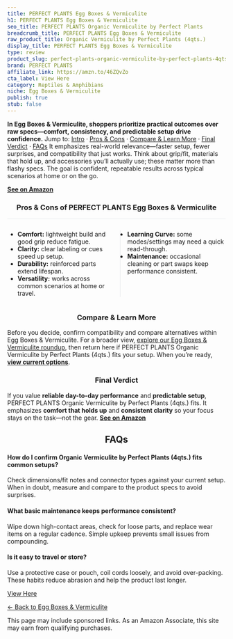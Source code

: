 ```yaml
---
title: PERFECT PLANTS Egg Boxes & Vermiculite
h1: PERFECT PLANTS Egg Boxes & Vermiculite
seo_title: PERFECT PLANTS Organic Vermiculite by Perfect Plants
breadcrumb_title: PERFECT PLANTS Egg Boxes & Vermiculite
raw_product_title: Organic Vermiculite by Perfect Plants (4qts.)
display_title: PERFECT PLANTS Egg Boxes & Vermiculite
type: review
product_slug: perfect-plants-organic-vermiculite-by-perfect-plants-4qts-
brand: PERFECT PLANTS
affiliate_link: https://amzn.to/46ZQvZo
cta_label: View Here
category: Reptiles & Amphibians
niche: Egg Boxes & Vermiculite
publish: true
stub: false
---
```


<div id="intro" class="full-width"><p><strong>In Egg Boxes & Vermiculite, shoppers prioritize practical outcomes over raw specs&mdash;comfort, consistency, and predictable setup drive confidence.</strong> Jump to: <a href="#intro">Intro</a> · <a href="#pros-cons">Pros &amp; Cons</a> · <a href="#compare-more">Compare &amp; Learn More</a> · <a href="#verdict">Final Verdict</a> · <a href="#faqs">FAQs</a> It emphasizes real-world relevance&mdash;faster setup, fewer surprises, and compatibility that just works. Think about grip/fit, materials that hold up, and accessories you’ll actually use; these matter more than flashy specs. The goal is confident, repeatable results across typical scenarios at home or on the go.</p><p><a href="https://amzn.to/46ZQvZo" rel="nofollow sponsored noopener" target="_blank"><strong>See on Amazon</strong></a></p></div>
<h3 id="pros-cons" style="text-align:center;">Pros &amp; Cons of PERFECT PLANTS Egg Boxes & Vermiculite</h3>
<div class="pc-grid" style="display:grid;grid-template-columns:1fr 1fr;gap:16px;border-top:1px solid #e5e7eb;padding-top:12px;">
  <ul>
    <li><strong>Comfort:</strong> lightweight build and good grip reduce fatigue.</li>
    <li><strong>Clarity:</strong> clear labeling or cues speed up setup.</li>
    <li><strong>Durability:</strong> reinforced parts extend lifespan.</li>
    <li><strong>Versatility:</strong> works across common scenarios at home or travel.</li>
  </ul>
  <ul style="border-left:1px solid #e5e7eb;padding-left:16px;">
    <li><strong>Learning Curve:</strong> some modes/settings may need a quick read-through.</li>
    <li><strong>Maintenance:</strong> occasional cleaning or part swaps keep performance consistent.</li>
  </ul>
</div>


<h3 id="compare-more" style="text-align:center;">Compare &amp; Learn More</h3>
<p>Before you decide, confirm compatibility and compare alternatives within Egg Boxes & Vermiculite. For a broader view, <a href="#">explore our Egg Boxes & Vermiculite roundup</a>, then return here if PERFECT PLANTS Organic Vermiculite by Perfect Plants (4qts.) fits your setup. When you’re ready, <a href="https://amzn.to/46ZQvZo" rel="nofollow sponsored noopener" target="_blank"><strong>view current options</strong></a>.</p>

<h3 id="verdict" style="text-align:center;">Final Verdict</h3>
<p>If you value <strong>reliable day-to-day performance</strong> and <strong>predictable setup</strong>, PERFECT PLANTS Organic Vermiculite by Perfect Plants (4qts.) fits. It emphasizes <strong>comfort that holds up</strong> and <strong>consistent clarity</strong> so your focus stays on the task&mdash;not the gear. <a href="https://amzn.to/46ZQvZo" rel="nofollow sponsored noopener" target="_blank"><strong>See on Amazon</strong></a></p>

<h2 id="faqs" style="text-align:center;">FAQs</h2>
<h4><strong>How do I confirm Organic Vermiculite by Perfect Plants (4qts.) fits common setups?</strong></h4>
<p>Check dimensions/fit notes and connector types against your current setup. When in doubt, measure and compare to the product specs to avoid surprises.</p>
<h4><strong>What basic maintenance keeps performance consistent?</strong></h4>
<p>Wipe down high-contact areas, check for loose parts, and replace wear items on a regular cadence. Simple upkeep prevents small issues from compounding.</p>
<h4><strong>Is it easy to travel or store?</strong></h4>
<p>Use a protective case or pouch, coil cords loosely, and avoid over-packing. These habits reduce abrasion and help the product last longer.</p>

<p><a class="btn" href="https://amzn.to/46ZQvZo" target="_blank" rel="nofollow sponsored noopener">View Here</a></p>
<p><a href="/roundups/reptiles-amphibians/egg-boxes-vermiculite/">← Back to Egg Boxes & Vermiculite</a></p>
<aside class="disclosure">This page may include sponsored links. As an Amazon Associate, this site may earn from qualifying purchases.</aside>
